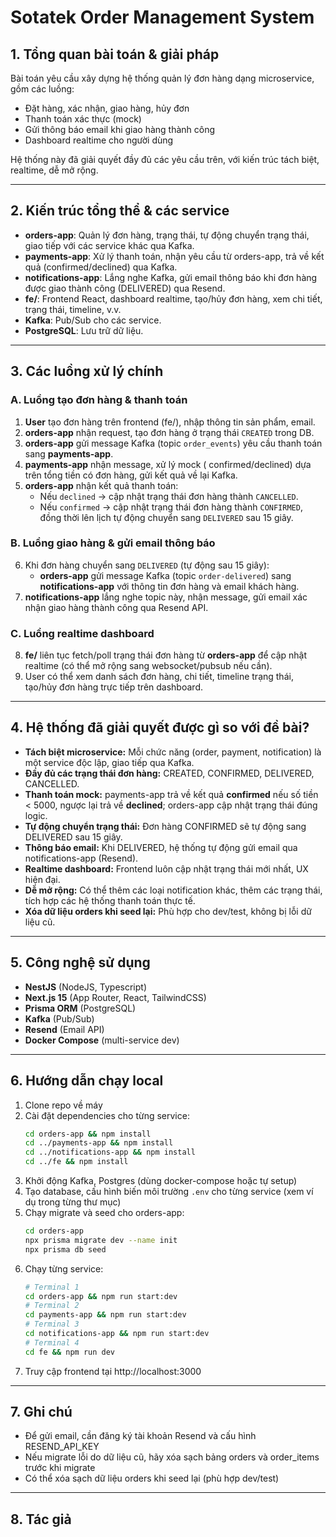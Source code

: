 # Sotatek Order Management System

## 1. Tổng quan bài toán & giải pháp

Bài toán yêu cầu xây dựng hệ thống quản lý đơn hàng dạng microservice, gồm các luồng:

- Đặt hàng, xác nhận, giao hàng, hủy đơn
- Thanh toán xác thực (mock)
- Gửi thông báo email khi giao hàng thành công
- Dashboard realtime cho người dùng

Hệ thống này đã giải quyết đầy đủ các yêu cầu trên, với kiến trúc tách biệt, realtime, dễ mở rộng.

---

## 2. Kiến trúc tổng thể & các service

- **orders-app**: Quản lý đơn hàng, trạng thái, tự động chuyển trạng thái, giao tiếp với các service khác qua Kafka.
- **payments-app**: Xử lý thanh toán, nhận yêu cầu từ orders-app, trả về kết quả (confirmed/declined) qua Kafka.
- **notifications-app**: Lắng nghe Kafka, gửi email thông báo khi đơn hàng được giao thành công (DELIVERED) qua Resend.
- **fe/**: Frontend React, dashboard realtime, tạo/hủy đơn hàng, xem chi tiết, trạng thái, timeline, v.v.
- **Kafka**: Pub/Sub cho các service.
- **PostgreSQL**: Lưu trữ dữ liệu.

---

## 3. Các luồng xử lý chính

### **A. Luồng tạo đơn hàng & thanh toán**

1. **User** tạo đơn hàng trên frontend (fe/), nhập thông tin sản phẩm, email.
2. **orders-app** nhận request, tạo đơn hàng ở trạng thái `CREATED` trong DB.
3. **orders-app** gửi message Kafka (topic `order_events`) yêu cầu thanh toán sang **payments-app**.
4. **payments-app** nhận message, xử lý mock ( confirmed/declined) dựa trên tổng tiền có đơn hàng, gửi kết quả về lại Kafka.
5. **orders-app** nhận kết quả thanh toán:
   - Nếu `declined` → cập nhật trạng thái đơn hàng thành `CANCELLED`.
   - Nếu `confirmed` → cập nhật trạng thái đơn hàng thành `CONFIRMED`, đồng thời lên lịch tự động chuyển sang `DELIVERED` sau 15 giây.

### **B. Luồng giao hàng & gửi email thông báo**

6. Khi đơn hàng chuyển sang `DELIVERED` (tự động sau 15 giây):
   - **orders-app** gửi message Kafka (topic `order-delivered`) sang **notifications-app** với thông tin đơn hàng và email khách hàng.
7. **notifications-app** lắng nghe topic này, nhận message, gửi email xác nhận giao hàng thành công qua Resend API.

### **C. Luồng realtime dashboard**

8. **fe/** liên tục fetch/poll trạng thái đơn hàng từ **orders-app** để cập nhật realtime (có thể mở rộng sang websocket/pubsub nếu cần).
9. User có thể xem danh sách đơn hàng, chi tiết, timeline trạng thái, tạo/hủy đơn hàng trực tiếp trên dashboard.

---

## 4. Hệ thống đã giải quyết được gì so với đề bài?

- **Tách biệt microservice:** Mỗi chức năng (order, payment, notification) là một service độc lập, giao tiếp qua Kafka.
- **Đầy đủ các trạng thái đơn hàng:** CREATED, CONFIRMED, DELIVERED, CANCELLED.
- **Thanh toán mock:** payments-app trả về kết quả **confirmed** nếu số tiền < 5000, ngược lại trả về **declined**; orders-app cập nhật trạng thái đúng logic.
- **Tự động chuyển trạng thái:** Đơn hàng CONFIRMED sẽ tự động sang DELIVERED sau 15 giây.
- **Thông báo email:** Khi DELIVERED, hệ thống tự động gửi email qua notifications-app (Resend).
- **Realtime dashboard:** Frontend luôn cập nhật trạng thái mới nhất, UX hiện đại.
- **Dễ mở rộng:** Có thể thêm các loại notification khác, thêm các trạng thái, tích hợp các hệ thống thanh toán thực tế.
- **Xóa dữ liệu orders khi seed lại:** Phù hợp cho dev/test, không bị lỗi dữ liệu cũ.

---

## 5. Công nghệ sử dụng

- **NestJS** (NodeJS, Typescript)
- **Next.js 15** (App Router, React, TailwindCSS)
- **Prisma ORM** (PostgreSQL)
- **Kafka** (Pub/Sub)
- **Resend** (Email API)
- **Docker Compose** (multi-service dev)

---

## 6. Hướng dẫn chạy local

1. Clone repo về máy
2. Cài đặt dependencies cho từng service:
   ```bash
   cd orders-app && npm install
   cd ../payments-app && npm install
   cd ../notifications-app && npm install
   cd ../fe && npm install
   ```
3. Khởi động Kafka, Postgres (dùng docker-compose hoặc tự setup)
4. Tạo database, cấu hình biến môi trường `.env` cho từng service (xem ví dụ trong từng thư mục)
5. Chạy migrate và seed cho orders-app:
   ```bash
   cd orders-app
   npx prisma migrate dev --name init
   npx prisma db seed
   ```
6. Chạy từng service:
   ```bash
   # Terminal 1
   cd orders-app && npm run start:dev
   # Terminal 2
   cd payments-app && npm run start:dev
   # Terminal 3
   cd notifications-app && npm run start:dev
   # Terminal 4
   cd fe && npm run dev
   ```
7. Truy cập frontend tại http://localhost:3000

---

## 7. Ghi chú

- Để gửi email, cần đăng ký tài khoản Resend và cấu hình RESEND_API_KEY
- Nếu migrate lỗi do dữ liệu cũ, hãy xóa sạch bảng orders và order_items trước khi migrate
- Có thể xóa sạch dữ liệu orders khi seed lại (phù hợp dev/test)

---

## 8. Tác giả
